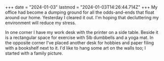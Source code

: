 +++
date = "2024-01-03"
lastmod = "2024-01-03T14:26:44.714Z"
+++
My office had become a dumping ground for all the odds-and-ends that float around our home. Yesterday I cleared it out. I'm hoping that decluttering my environment will reduce my stress.

In one corner I have my work desk with the printer on a side table. Beside it is a rectangular space for exercise with 5lb dumbbells and a yoga mat. In the opposite corner I've placed another desk for hobbies and paper filing with a bookshelf next to it. I'd like to hang some art on the walls too; I started with a family picture.